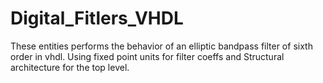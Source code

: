 # Digital_Fitlers_VHDL
These entities performs the behavior of an elliptic bandpass filter of sixth order in vhdl. Using fixed point units for filter coeffs and Structural architecture for the top level.
